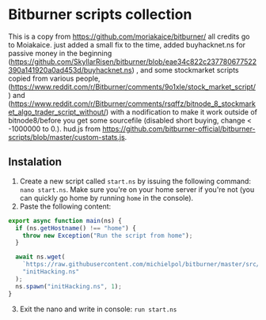# Bitburner scripts collection

This is a copy from https://github.com/moriakaice/bitburner/ all credits go to Moiakaice. just added a small fix to the time, added buyhacknet.ns for passive money in the beginning (https://github.com/SkyllarRisen/bitburner/blob/eae34c822c237780677522390a141920a0ad453d/buyhacknet.ns) , and some stockmarket scripts copied from various people, (https://www.reddit.com/r/Bitburner/comments/9o1xle/stock_market_script/) and (https://www.reddit.com/r/Bitburner/comments/rsqffz/bitnode_8_stockmarket_algo_trader_script_without/) with a nodification to make it work outside of bitnode8/before you get some sourcefile (disabled short buying, change < -1000000 to 0.). hud.js from https://github.com/bitburner-official/bitburner-scripts/blob/master/custom-stats.js.

## Instalation

1. Create a new script called `start.ns` by issuing the following command: `nano start.ns`. Make sure you're on your home server if you're not (you can quickly go home by running `home` in the console).
2. Paste the following content:

```javascript
export async function main(ns) {
  if (ns.getHostname() !== "home") {
    throw new Exception("Run the script from home");
  }

  await ns.wget(
    `https://raw.githubusercontent.com/michielpol/bitburner/master/src/initHacking.ns?ts=${new Date().getTime()}`,
    "initHacking.ns"
  );
  ns.spawn("initHacking.ns", 1);
}
```

3. Exit the nano and write in console: `run start.ns`
